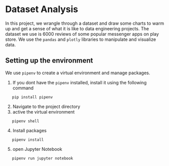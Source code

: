 # Dataset Analysis
In this project, we wrangle through a dataset and draw some charts to warm up and get a sense of what it is like to data engineering projects. The dataset we use is 6000 reviews of some popular messenger apps on play store. We use the `pandas` and `plotly` libraries to manipulate and visualize data.
## Setting up the environment
We use `pipenv` to create a virtual environment and manage packages.
1. If you dont have the `pipenv` installed, install it using the following command
```
   pip install pipenv
```
2. Navigate to the project directory
3. active the virtual environment
```
   pipenv shell
```
4. Install packages
```
   pipenv install
```
5. open Jupyter Notebook
```
   pipenv run jupyter notebook
```
